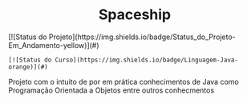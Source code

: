 <div align="center">
    <h1>Spaceship</h1>
</div>

<div>
    [![Status do Projeto](https://img.shields.io/badge/Status_do_Projeto-Em_Andamento-yellow)](#)

    [![Status do Curso](https://img.shields.io/badge/Linguagem-Java-orange)](#)
</div>

<div>
    <p>
        Projeto com o intuito de por em prática conhecimentos de Java como Programação Orientada a Objetos entre outros conhecmentos
    </p>

</div>